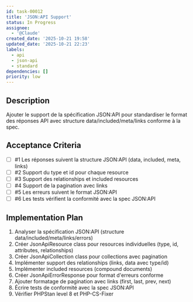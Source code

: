 ```yaml
---
id: task-00012
title: 'JSON:API Support'
status: In Progress
assignee:
  - '@Claude'
created_date: '2025-10-21 19:58'
updated_date: '2025-10-21 22:23'
labels:
  - api
  - json-api
  - standard
dependencies: []
priority: low
---
```


## Description

<!-- SECTION:DESCRIPTION:BEGIN -->
Ajouter le support de la spécification JSON:API pour standardiser le format des réponses API avec structure data/included/meta/links conforme à la spec.
<!-- SECTION:DESCRIPTION:END -->

## Acceptance Criteria
<!-- AC:BEGIN -->
- [ ] #1 Les réponses suivent la structure JSON:API (data, included, meta, links)
- [ ] #2 Support du type et id pour chaque resource
- [ ] #3 Support des relationships et included resources
- [ ] #4 Support de la pagination avec links
- [ ] #5 Les erreurs suivent le format JSON:API
- [ ] #6 Les tests vérifient la conformité avec la spec JSON:API
<!-- AC:END -->

## Implementation Plan

<!-- SECTION:PLAN:BEGIN -->
1. Analyser la spécification JSON:API (structure data/included/meta/links/errors)
2. Créer JsonApiResource class pour resources individuelles (type, id, attributes, relationships)
3. Créer JsonApiCollection class pour collections avec pagination
4. Implémenter support des relationships (links, data avec type/id)
5. Implémenter included resources (compound documents)
6. Créer JsonApiErrorResponse pour format d'erreurs conforme
7. Ajouter formatage de pagination avec links (first, last, prev, next)
8. Écrire tests de conformité avec la spec JSON:API
9. Vérifier PHPStan level 8 et PHP-CS-Fixer
<!-- SECTION:PLAN:END -->
